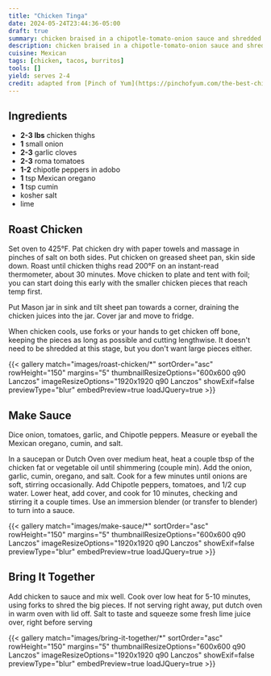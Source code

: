 ```yaml
---
title: "Chicken Tinga"
date: 2024-05-24T23:44:36-05:00
draft: true
summary: chicken braised in a chipotle-tomato-onion sauce and shredded.  Excellent for tacos and burritos
description: chicken braised in a chipotle-tomato-onion sauce and shredded
cuisine: Mexican
tags: [chicken, tacos, burritos]
tools: []
yield: serves 2-4
credit: adapted from [Pinch of Yum](https://pinchofyum.com/the-best-chicken-tinga-tacos)
---
```


## Ingredients

* **2-3 lbs** chicken thighs
* **1** small onion
* **2-3** garlic cloves
* **2-3** roma tomatoes
* **1-2** chipotle peppers in adobo
* **1** tsp Mexican oregano
* **1** tsp cumin
* kosher salt
* lime

## Roast Chicken

Set oven to 425°F.  Pat chicken dry with paper towels and massage in pinches of salt on both sides.  Put chicken on greased sheet pan, skin side down.  Roast until chicken thighs read 200°F on an instant-read thermometer, about 30 minutes.  Move chicken to plate and tent with foil; you can start doing this early with the smaller chicken pieces that reach temp first.

Put Mason jar in sink and tilt sheet pan towards a corner, draining the chicken juices into the jar.  Cover jar and move to fridge.

When chicken cools, use forks or your hands to get chicken off bone, keeping the pieces as long as possible and cutting lengthwise.  It doesn't need to be shredded at this stage, but you don't want large pieces either.

{{< gallery match="images/roast-chicken/*" sortOrder="asc" rowHeight="150" margins="5" thumbnailResizeOptions="600x600 q90 Lanczos" imageResizeOptions="1920x1920 q90 Lanczos" showExif=false previewType="blur" embedPreview=true loadJQuery=true >}}

## Make Sauce

Dice onion, tomatoes, garlic, and Chipotle peppers.  Measure or eyeball the Mexican oregano, cumin, and salt.

In a saucepan or Dutch Oven over medium heat, heat a couple tbsp of the chicken fat or vegetable oil until shimmering (couple min).  Add the onion, garlic, cumin, oregano, and salt.  Cook for a few minutes until onions are soft, stirring occasionally.  Add Chipotle peppers, tomatoes, and 1/2 cup water.  Lower heat, add cover, and cook for 10 minutes, checking and stirring it a couple times.  Use an immersion blender (or transfer to blender) to turn into a sauce.

{{< gallery match="images/make-sauce/*" sortOrder="asc" rowHeight="150" margins="5" thumbnailResizeOptions="600x600 q90 Lanczos" imageResizeOptions="1920x1920 q90 Lanczos" showExif=false previewType="blur" embedPreview=true loadJQuery=true >}}

## Bring It Together

Add chicken to sauce and mix well.  Cook over low heat for 5-10 minutes, using forks to shred the big pieces.  If not serving right away, put dutch oven in warm oven with lid off.  Salt to taste and squeeze some fresh lime juice over, right before serving

{{< gallery match="images/bring-it-together/*" sortOrder="asc" rowHeight="150" margins="5" thumbnailResizeOptions="600x600 q90 Lanczos" imageResizeOptions="1920x1920 q90 Lanczos" showExif=false previewType="blur" embedPreview=true loadJQuery=true >}}
